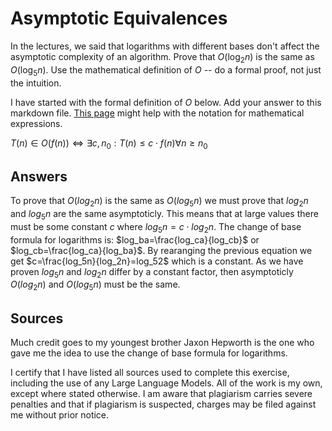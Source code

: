 # Asymptotic Equivalences

In the lectures, we said that logarithms with different bases don't affect the
asymptotic complexity of an algorithm. Prove that $O(\log_{2} n)$ is the same as
$O(\log_{5} n)$. Use the mathematical definition of $O$ -- do a formal proof,
not just the intuition.

I have started with the formal definition of $O$ below. Add your answer to this
markdown file. [This
page](https://docs.github.com/en/get-started/writing-on-github/working-with-advanced-formatting/writing-mathematical-expressions)
might help with the notation for mathematical expressions.

$T(n) \in O(f(n)) \iff \exists c, n_0: T(n) \leq c \cdot f(n) \forall n \geq n_0$


## Answers
To prove that $O(log_2n)$ is the same as $O(log_5n)$ we must prove that $log_2n$ and $log_5n$ are the same asymptoticly. This means that at large values there must be some constant $c$ where $log_5n=c \cdot log_2n$. The change of base formula for logarithms is: $log_ba=\frac{log_ca}{log_cb}$ or $log_cb=\frac{log_ca}{log_ba}$. By rearanging the previous equation we get $c=\frac{log_5n}{log_2n}=log_52$ which is a constant. As we have proven $log_5n$ and $log_2n$ differ by a constant factor, then asymptoticly $O(log_2n)$ and $O(log_5n)$ must be the same.


## Sources
Much credit goes to my youngest brother Jaxon Hepworth is the one who gave me the idea to use the change of base formula for logarithms.

I certify that I have listed all sources used to complete this exercise, including the use of any Large Language Models. All of the work is my own, except where stated otherwise. I am aware that plagiarism carries severe penalties and that if plagiarism is suspected, charges may be filed against me without prior notice.